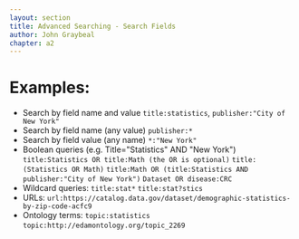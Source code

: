 ```yaml
---
layout: section
title: Advanced Searching - Search Fields
author: John Graybeal
chapter: a2
---
```

# Examples:

- Search by field name and value
  `title:statistics`, `publisher:"City of New York"`
- Search by field name (any value)
  `publisher:*`
- Search by field value (any name)
  `*:"New York"`
- Boolean queries (e.g. Title="Statistics" AND "New York")
  `title:Statistics OR title:Math (the OR is optional)`
  `title:(Statistics OR Math)`
  `title:Math OR (title:Statistics AND publisher:"City of New York")`
  `Dataset OR disease:CRC`
- Wildcard queries: 
  `title:stat*`
  `title:stat?stics`
- URLs: 
   `url:https://catalog.data.gov/dataset/demographic-statistics-by-zip-code-acfc9`
- Ontology terms: 
    `topic:statistics`
    `topic:http://edamontology.org/topic_2269`
